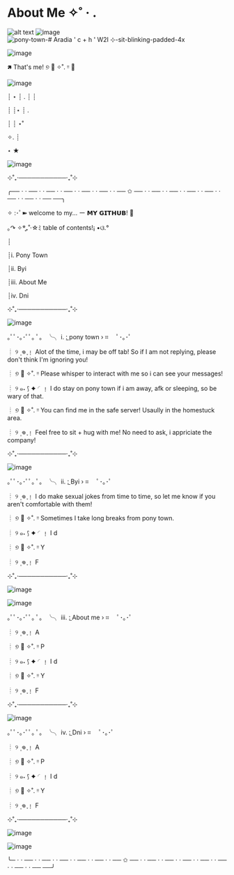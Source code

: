 # About Me ✧˚ · .

![alt text](https://github.com/KleptoZombie/KleptoZombie/assets/167636403/6a14ce6b-ef6b-4b0b-af16-a2673c5dfc6f)       ![image](https://github.com/KleptoZombie/KleptoZombie/assets/167636403/fb018248-b8b7-4e4e-a390-3f325f342fbd)
        ![pony-town-# Aradia ' c + h ' W2I ⊹-sit-blinking-padded-4x](https://github.com/KleptoZombie/KleptoZombie/assets/167636403/08911a20-7c47-40e5-a918-3332dadeddab)

![image](https://github.com/KleptoZombie/KleptoZombie/assets/167636403/497b1a2f-31ba-47f4-b304-38833b0821aa)


🢅 That's me! ୭ 🧷 ✧˚. ᵎᵎ 🎀

![image](https://github.com/KleptoZombie/KleptoZombie/assets/167636403/9094d2e1-a43c-43cf-bb57-aa1569d9b930)



┊ ⋆ ┊   .   ┊   ┊

┊    ┊⋆     ┊   .

┊    ┊       ⋆˚ ⁭      ⁭ ⁭ ⁭ ⁭ ⁭ ⁭ ⁭ ⁭

✧. ┊ ⁭ ⁭ ⁭ ⁭ ⁭ ⁭ ⁭ ⁭ ⁭

⋆ ★



![image](https://github.com/KleptoZombie/KleptoZombie/assets/167636403/0289b9d5-e767-47a3-aa91-d5c0d667f3da)

⊹˚₊‧───────────‧₊˚⊹


╭── ⋅ ⋅ ── ⋅ ⋅ ── ⋅ ⋅ ── ⋅ ⋅ ── ⋅ ⋅ ── ⋅ ⋅ ── ✩ ── ⋅ ⋅ ── ⋅ ⋅ ── ⋅ ⋅ ── ⋅ ⋅ ── ⋅ ⋅ ── ⋅ ⋅ ── ⋅ ⋅ ── ──╮
 
✧ :･ﾟ➽ welcome to my... ー 𝗠𝗬 𝗚𝗜𝗧𝗛𝗨𝗕! 🍒

 ｡↷ ✧*̥₊˚‧☆ﾐ table of contents!¡ •ଓ.°

┊

┊i.   Pony Town

┊ii.  Byi

┊iii. About Me                                                                                                                       

┊iv.  Dni

⊹˚₊‧───────────‧₊˚⊹

![image](https://github.com/KleptoZombie/KleptoZombie/assets/167636403/977843e8-4de3-4de3-9e48-cc97ec84abe4)


 ｡ﾟﾟ･｡･ﾟﾟ｡
ﾟ。  ╰╮ i. :̲  pony town   › ⌗
　ﾟ･｡･ﾟ  

┊    ୨ ۪  𖦹 ֢﹗     Alot of the time, i may be off tab! So if I am not replying, please don't think I'm ignoring you!                                                                                           

┊    ୭ 🧷 ✧˚. ᵎᵎ     Please whisper to interact with me so i can see your messages!

┊    ୨ ๑˖  ⟆ ✦  ◜﹗     I do stay on pony town if i am away, afk or sleeping, so be wary of that.

┊    ୭ 🧷 ✧˚. ᵎᵎ     You can find me in the safe server! Usaully in the homestuck area.

┊    ୨ ۪  𖦹 ֢﹗     Feel free to sit + hug with me! No need to ask, i appriciate the company!

⊹˚₊‧───────────‧₊˚⊹

![image](https://github.com/KleptoZombie/KleptoZombie/assets/167636403/eeda7cd6-4333-45e0-980b-c726ac085be7)



 ｡ﾟﾟ･｡･ﾟﾟ｡
ﾟ。  ╰╮ ii. :̲  Byi   › ⌗
　ﾟ･｡･ﾟ  

┊    ୨ ۪  𖦹 ֢﹗     I do make sexual jokes from time to time, so let me know if you aren't comfortable with them!                                                                                       

┊    ୭ 🧷 ✧˚. ᵎᵎ     Sometimes I take long breaks from pony town.

┊    ୨ ๑˖  ⟆ ✦  ◜﹗     I d

┊    ୭ 🧷 ✧˚. ᵎᵎ     Y

┊    ୨ ۪  𖦹 ֢﹗     F

⊹˚₊‧───────────‧₊˚⊹

![image](https://github.com/KleptoZombie/KleptoZombie/assets/167636403/201dfc36-e615-4656-834f-0a5fab426339)

![image](https://github.com/KleptoZombie/KleptoZombie/assets/167636403/514aafc5-6fdd-4768-983c-81f19c8fd2a7)


 ｡ﾟﾟ･｡･ﾟﾟ｡
ﾟ。  ╰╮ iii. :̲  About me   › ⌗
　ﾟ･｡･ﾟ  

┊    ୨ ۪  𖦹 ֢﹗     A                                                                                         

┊    ୭ 🧷 ✧˚. ᵎᵎ     P

┊    ୨ ๑˖  ⟆ ✦  ◜﹗     I d

┊    ୭ 🧷 ✧˚. ᵎᵎ     Y

┊    ୨ ۪  𖦹 ֢﹗     F

⊹˚₊‧───────────‧₊˚⊹

![image](https://github.com/KleptoZombie/KleptoZombie/assets/167636403/eeda7cd6-4333-45e0-980b-c726ac085be7)


 ｡ﾟﾟ･｡･ﾟﾟ｡
ﾟ。  ╰╮ iv. :̲  Dni   › ⌗
　ﾟ･｡･ﾟ  

┊    ୨ ۪  𖦹 ֢﹗     A                                                                                         

┊    ୭ 🧷 ✧˚. ᵎᵎ     P

┊    ୨ ๑˖  ⟆ ✦  ◜﹗     I d

┊    ୭ 🧷 ✧˚. ᵎᵎ     Y

┊    ୨ ۪  𖦹 ֢﹗     F

⊹˚₊‧───────────‧₊˚⊹

![image](https://github.com/KleptoZombie/KleptoZombie/assets/167636403/1547dcbc-4825-4579-941c-b6b85344fb7f)

![image](https://github.com/KleptoZombie/KleptoZombie/assets/167636403/b0d178f1-c433-45e2-be03-25e5f00669f0)


╰─ ⋅ ⋅ ── ⋅ ⋅ ── ⋅ ⋅ ── ⋅ ⋅ ── ⋅ ⋅ ── ⋅ ⋅ ── ✩ ── ⋅ ⋅ ── ⋅ ⋅ ── ⋅ ⋅ ── ⋅ ⋅ ── ⋅ ⋅ ── ⋅ ⋅ ── ⋅ ⋅ ── ──╯
